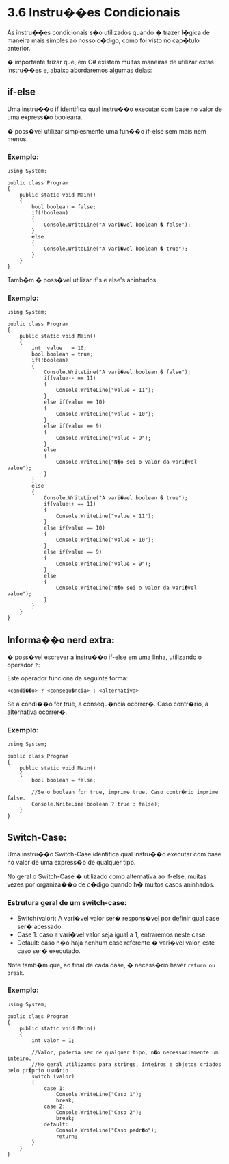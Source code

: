 # 3.6 Instru��es Condicionais

As instru��es condicionais s�o utilizados quando � trazer l�gica de maneira mais simples ao nosso c�digo, como foi visto no cap�tulo anterior.

� importante frizar que, em C# existem muitas maneiras de utilizar estas instru��es e, abaixo abordaremos algumas delas:

## if-else
Uma instru��o if identifica qual instru��o executar com base no valor de uma express�o booleana.

� poss�vel utilizar simplesmente uma fun��o if-else sem mais nem menos.

### Exemplo:

```
using System;

public class Program
{
	public static void Main()
	{
		bool boolean = false;
		if(!boolean)
		{
			Console.WriteLine("A vari�vel boolean � false");
		}
		else
		{
			Console.WriteLine("A vari�vel boolean � true");
		}
	}
}
```

Tamb�m � poss�vel utilizar if's e else's aninhados.
### Exemplo:

```
using System;
					
public class Program
{
	public static void Main()
	{
		int  value   = 10;
		bool boolean = true;
		if(!boolean)
		{
			Console.WriteLine("A vari�vel boolean � false");
			if(value-- == 11)
			{
				Console.WriteLine("value = 11");
			}
			else if(value == 10)
			{
				Console.WriteLine("value = 10");
			}
			else if(value == 9)
			{
				Console.WriteLine("value = 9");
			}
			else
			{
				Console.WriteLine("N�o sei o valor da vari�vel value");				
			}
		}
		else
		{
			Console.WriteLine("A vari�vel boolean � true");
			if(value++ == 11)
			{
				Console.WriteLine("value = 11");
			}
			else if(value == 10)
			{
				Console.WriteLine("value = 10");
			}
			else if(value == 9)
			{
				Console.WriteLine("value = 9");
			}
			else
			{
				Console.WriteLine("N�o sei o valor da vari�vel value");				
			}
		}
	}
}
```

## Informa��o nerd extra:
� poss�vel escrever a instru��o if-else em uma linha, utilizando o operador ``?:`` 

Este operador funciona da seguinte forma:

``<condi��o> ? <consequ�ncia> : <alternativa>``

Se a condi��o for true, a consequ�ncia ocorrer�. Caso contr�rio, a alternativa ocorrer�.

### Exemplo:

```
using System;

public class Program
{
	public static void Main()
	{
		bool boolean = false;

		//Se o boolean for true, imprime true. Caso contr�rio imprime false.
		Console.WriteLine(boolean ? true : false);
	}
}
```

## Switch-Case:

Uma instru��o Switch-Case identifica qual instru��o executar com base no valor de uma express�o de qualquer tipo.

No geral o Switch-Case � utilizado como alternativa ao if-else, muitas vezes por organiza��o de c�digo quando h� muitos casos aninhados.


### Estrutura geral de um switch-case:

- Switch(valor): A vari�vel valor ser� respons�vel por definir qual case ser� acessado.
- Case 1: caso a vari�vel valor seja igual a 1, entraremos neste case.
- Default: caso n�o haja nenhum case referente � vari�vel valor, este caso ser� executado.

Note tamb�m que, ao final de cada case, � necess�rio haver ``return ou break``.


### Exemplo:

```
using System;

public class Program
{
	public static void Main()
	{
		int valor = 1;

		//Valor, poderia ser de qualquer tipo, n�o necessariamente um inteiro.
		//No geral utilizamos para strings, inteiros e objetos criados pelo pr�prio usu�rio
		switch (valor)
		{
			case 1:
				Console.WriteLine("Caso 1");
				break;
			case 2:
				Console.WriteLine("Caso 2");
				break;
			default:
				Console.WriteLine("Caso padr�o");
				return;
		}
	}
}
```